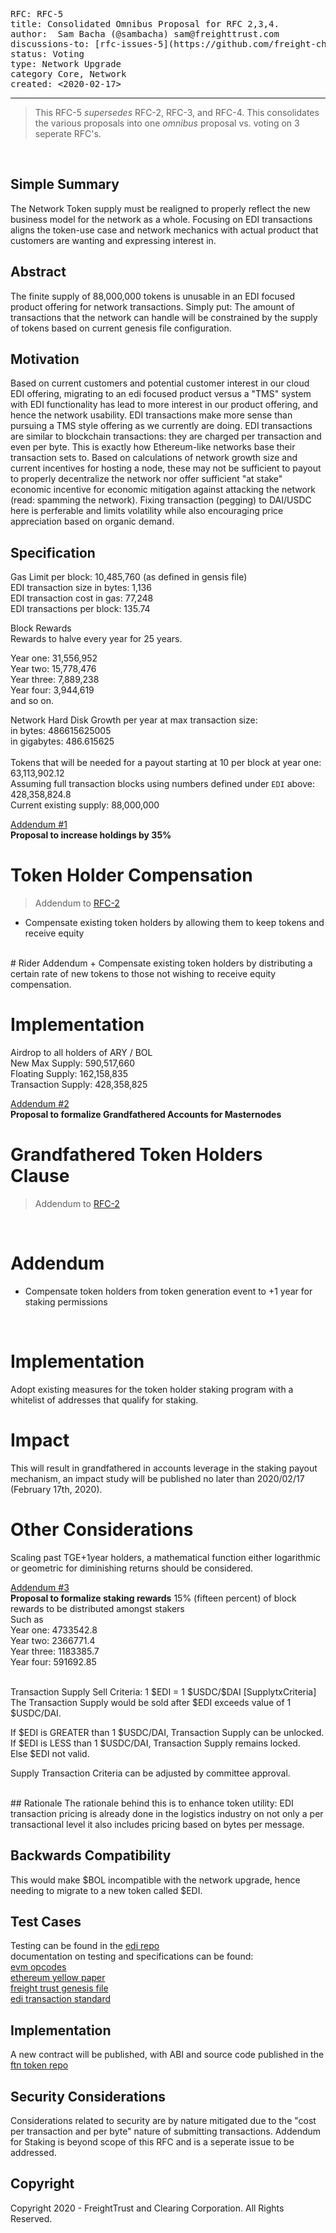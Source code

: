 
<pre>
RFC: RFC-5
title: Consolidated Omnibus Proposal for RFC 2,3,4.
author:  Sam Bacha (@sambacha) sam@freighttrust.com
discussions-to: [rfc-issues-5](https://github.com/freight-chain/rfc/issues/5)
status: Voting
type: Network Upgrade
category Core, Network
created: <2020-02-17>
</pre>
---

>This RFC-5 *supersedes* RFC-2, RFC-3, and RFC-4. This consolidates the various proposals into one *omnibus* proposal vs. voting on 3 seperate RFC's. 

<br>

## Simple Summary 
<!--"If you can't explain it simply, you don't understand it well enough." Provide a simplified and layman-accessible explanation of the RFC.-->
The Network Token supply must be realigned to properly reflect the new business model for the network as a whole. Focusing on EDI transactions aligns the token-use case and network mechanics with actual product that customers are wanting and expressing interest in.<br>

## Abstract 
The finite supply of 88,000,000 tokens is unusable in an EDI focused product offering for network transactions. Simply put: The amount of transactions that the network can handle will be constrained by the supply of tokens based on current genesis file configuration. <br>

## Motivation
Based on current customers and potential customer interest in our cloud EDI offering, migrating to an edi focused product versus a "TMS" system with EDI functionality has lead to more interest in our product offering, and hence the network usability. EDI transactions make more sense than pursuing a TMS style offering as we currently are doing. EDI transactions are similar to blockchain transactions: they are charged per transaction and even per byte. This is exactly how Ethereum-like networks base their transaction sets to. Based on calculations of network growth size and current incentives for hosting a node, these may not be sufficient to payout to properly decentralize the network nor offer sufficient "at stake" economic incentive for economic mitigation against attacking the network (read: spamming the network). Fixing transaction (pegging) to DAI/USDC here is perferable and limits volatility while also encouraging price appreciation based on organic demand. <br>

## Specification
Gas Limit per block: 10,485,760 (as defined in gensis file)<br>
EDI transaction size in bytes: 1,136<br>
EDI transaction cost in gas: 77,248<br>
EDI transactions per block: 135.74 <br>

Block Rewards<br>
Rewards to halve every year for 25 years.<br>

Year one: 31,556,952<br>
Year two: 15,778,476<br>
Year three: 7,889,238<br>
Year four: 3,944,619<br>
and so on.

Network Hard Disk Growth per year at max transaction size:<br>
in bytes: 486615625005<br>
in gigabytes: 486.615625<br>
<br>
Tokens that will be needed for a payout starting at 10 per block at year one: 63,113,902.12<br>
Assuming full transaction blocks using numbers defined under `EDI` above: 428,358,824.8<br>
Current existing supply: 88,000,000<br>

[Addendum #1](https://github.com/freight-chain/rfc/issues/2)<br>
**Proposal to increase holdings by 35%**<br>
# Token Holder Compensation<br>
> Addendum to [RFC-2](https://github.com/freight-chain/rfc/blob/master/rfcs/proposals/RFC-2-Network-Realignment.md) 
+ Compensate existing token holders by allowing them to keep tokens and receive equity
<br>
# Rider Addendum
+ Compensate existing token holders by distributing a certain rate of new tokens to those not wishing to receive equity compensation. 

<br>

# Implementation 
Airdrop to all holders of ARY / BOL
<br>
New Max Supply: 590,517,660<br>
Floating Supply: 162,158,835<br>
Transaction Supply: 428,358,825<br>

[Addendum #2](https://github.com/freight-chain/rfc/issues/2)<br>
**Proposal to formalize Grandfathered Accounts for Masternodes**<br>
# Grandfathered Token Holders Clause
> Addendum to [RFC-2](https://github.com/freight-chain/rfc/blob/master/rfcs/proposals/RFC-2-Network-Realignment.md) 

<br>

# Addendum
+ Compensate token holders from token generation event to +1 year for staking permissions
<br>

# Implementation 
Adopt existing measures for the token holder staking program with a whitelist of addresses that qualify for staking. 
<br>
# Impact
This will result in grandfathered in accounts leverage in the staking payout mechanism, an impact study will be published no later than 2020/02/17 (February 17th, 2020). 
<br>
# Other Considerations
Scaling past TGE+1year holders, a mathematical function either logarithmic or geometric for diminishing returns should be considered. 
<br>

[Addendum #3](#)<br>
**Proposal to formalize staking rewards**
15% (fifteen percent) of block rewards to be distributed amongst stakers 
<br>
Such as<br>
Year one: 4733542.8<br>
Year two: 2366771.4<br>
Year three: 1183385.7<br>
Year four: 591692.85<br>

<br>
Transaction Supply Sell Criteria: 1 $EDI = 1 $USDC/$DAI [SupplytxCriteria]<br>
The Transaction Supply would be sold after $EDI exceeds value of 1 $USDC/DAI.<br>

If $EDI is GREATER than 1 $USDC/DAI, Transaction Supply can be unlocked.<br>
If $EDI is LESS than 1 $USDC/DAI, Transaction Supply remains locked.<br>
Else $EDI not valid.<br>

Supply Transaction Criteria can be adjusted by committee approval. 

<br>
## Rationale
The rationale behind this is to enhance token utility: EDI transaction pricing is already done in the logistics industry on not only a per transactional level it also includes pricing based on bytes per message. 
<br>

## Backwards Compatibility
<!--All RFCs that introduce backwards incompatibilities must include a section describing these incompatibilities and their severity. The RFC must explain how the author proposes to deal with these incompatibilities. RFC submissions without a sufficient backwards compatibility treatise may be rejected outright.-->
This would make $BOL incompatible with the network upgrade, hence needing to migrate to a new token called $EDI. 
<br>
## Test Cases
<!--Test cases for an implementation are mandatory for RFCs that are affecting consensus changes. Other RFCs can choose to include links to test cases if applicable.-->
Testing can be found in the [edi repo](https://github.com/freight-chain/edi/testing)<br>
documentation on testing and specifications can be found:<br>
[evm opcodes](https://github.com/nsward/evm-opcodes)<br>
[ethereum yellow paper](http://gavwood.com/paper.pdf)<br>
[freight trust genesis file](https://github.com/freight-chain/node/blob/master/genesis.json)<br>
[edi transaction standard](https://gist.github.com/sambacha/3bccb5af0dc834254df0935ba9cedb9c)<br>

## Implementation<br>
A new contract will be published, with ABI and source code published in the [ftn token repo](https://github.com/freight-chain/network-token)
<br>
## Security Considerations
Considerations related to security are by nature mitigated due to the "cost per transaction and per byte" nature of submitting transactions. Addendum for Staking is beyond scope of this RFC and is a seperate issue to be addressed. 
<br>
## Copyright
Copyright 2020 - FreightTrust and Clearing Corporation. All Rights Reserved. 
